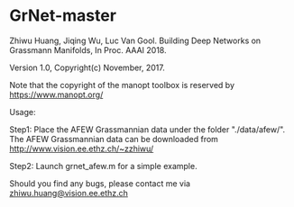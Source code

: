 # GrNet-master
Zhiwu Huang, Jiqing Wu, Luc Van Gool. Building Deep Networks on Grassmann Manifolds, In Proc. AAAI 2018.

Version 1.0, Copyright(c) November, 2017.

Note that the copyright of the manopt toolbox is reserved by https://www.manopt.org/

Usage:

Step1: Place the AFEW Grassmannian data under the folder "./data/afew/". The AFEW Grassmannian data can be downloaded from http://www.vision.ee.ethz.ch/~zzhiwu/

Step2: Launch grnet_afew.m for a simple example.

Should you find any bugs, please contact me via zhiwu.huang@vision.ee.ethz.ch




